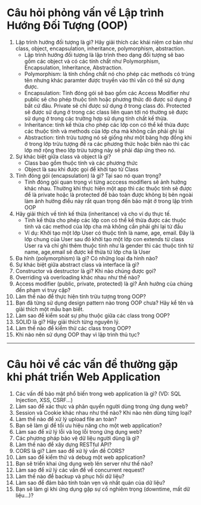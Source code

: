 # Câu hỏi phỏng vấn về Lập trình Hướng Đối Tượng (OOP)

1. Lập trình hướng đối tượng là gì? Hãy giải thích các khái niệm cơ bản như class, object, encapsulation, inheritance, polymorphism, abstraction.
   - Lập trình hướng đối tượng là lập trình theo dạng đối tượng sẽ bao gồm các object và có các tính chất như Polymorphism, Encapsulation, Inheritance, Abstraction.
   - Polymorphism: là tính chồng chất nó cho phép các methods có trùng tên nhưng khác paramter được truyền vào thì vẫn có thể sử dụng được.
   - Encapsulation: Tính đóng gói sẽ bao gồm các Access Modifier như public sẽ cho phép thuộc tính hoặc phương thức đó được sử dụng ở bất cứ đâu. Private sẽ chỉ được sử dụng ở trong class đó. Protected sẽ được sử dụng ở trong các class liên quan tới nó thường sẽ được sử dụng ở trong các trường hợp sử dụng tính chất kế thừa.
   - Inheritance: tính kế thừa cho phép các lớp con có thể kế thừa được các thuộc tính và methods của lớp cha mà không cần phải ghi lại
   - Abstraction: tính trừu tượng nó sẽ giống như một bảng hợp đồng khi ở trong lớp trừu tượng đề ra các phương thức hoặc biến nào thì các lớp mở rộng theo lớp trừu tượng này sẽ phải đáp ứng theo nó.
2. Sự khác biệt giữa class và object là gì?
   - Class bao gồm thuộc tính và các phương thức
   - Object là sau khi được gọi để khởi tạo từ Class
3. Tính đóng gói (encapsulation) là gì? Tại sao nó quan trọng?
   - Tính đóng gói quan trọng vì từng acccess modifiers sẽ ảnh hưởng khác nhau. Thường khi thực hiện một app thì các thuộc tính sẽ được để là private hoặc là protected để bảo toàn được không bị bên ngoài làm ảnh hưởng điều này rất quan trọng đến bảo mật ở trong lập trình OOP
4. Hãy giải thích về tính kế thừa (inheritance) và cho ví dụ thực tế.
   - Tính kế thừa cho phép các lớp con có thể kế thừa được các thuộc tính và các method của lớp cha mà không cần phải ghi lại từ đầu
   - Ví dụ: Khởi tạo một lớp User có thuộc tính là name, age, email. Đây là lớp chung của User sau đó khởi tạo một lớp con extends từ class User ra và chỉ ghi thêm thuộc tính như là gender thì các thuộc tính từ name, age,email sẽ được kế thừa từ lớp cha là User
5. Đa hình (polymorphism) là gì? Có những loại đa hình nào?
6. Sự khác biệt giữa abstract class và interface là gì?
7. Constructor và destructor là gì? Khi nào chúng được gọi?
8. Overriding và overloading khác nhau như thế nào?
9.  Access modifier (public, private, protected) là gì? Ảnh hưởng của chúng đến phạm vi truy cập?
10. Làm thế nào để thực hiện tính trừu tượng trong OOP?
11. Bạn đã từng sử dụng design pattern nào trong OOP chưa? Hãy kể tên và giải thích một mẫu bạn biết.
12. Làm sao để kiểm soát sự phụ thuộc giữa các class trong OOP?
13. SOLID là gì? Hãy giải thích từng nguyên lý.
14. Làm thế nào để kiểm thử các class trong OOP?
15. Khi nào nên sử dụng OOP thay vì lập trình thủ tục?

---

# Câu hỏi về các vấn đề thường gặp khi phát triển Web Application

1. Các vấn đề bảo mật phổ biến trong web application là gì? (VD: SQL Injection, XSS, CSRF...)
2. Làm sao để xác thực và phân quyền người dùng trong ứng dụng web?
3. Session và Cookie khác nhau như thế nào? Khi nào nên dùng từng loại?
4. Làm thế nào để xử lý upload file an toàn?
5. Bạn sẽ làm gì để tối ưu hiệu năng cho một web application?
6. Làm sao để xử lý lỗi và log lỗi trong ứng dụng web?
7. Các phương pháp bảo vệ dữ liệu người dùng là gì?
8. Làm thế nào để xây dựng RESTful API?
9. CORS là gì? Làm sao để xử lý vấn đề CORS?
10. Làm sao để kiểm thử và debug một web application?
11. Bạn sẽ triển khai ứng dụng web lên server như thế nào?
12. Làm sao để xử lý các vấn đề về concurrent request?
13. Làm thế nào để backup và phục hồi dữ liệu?
14. Làm sao để đảm bảo tính toàn vẹn và nhất quán của dữ liệu?
15. Bạn sẽ làm gì khi ứng dụng gặp sự cố nghiêm trọng (downtime, mất dữ liệu...)?
